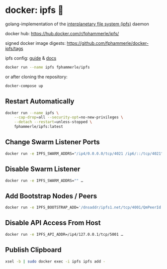 # docker: ipfs 🐳

golang-implementation of the [interplanetary file system (ipfs)](https://ipfs.io/) daemon

docker hub: https://hub.docker.com/r/fphammerle/ipfs/

signed docker image digests: https://github.com/fphammerle/docker-ipfs/tags

ipfs config:
[guide](https://docs.ipfs.io/guides/examples/config/) &
[docs](https://github.com/ipfs/go-ipfs/blob/master/docs/config.md)

```sh
docker run --name ipfs fphammerle/ipfs
```

or after cloning the repository:

```sh
docker-compose up
```

## Restart Automatically

```sh
docker run --name ipfs \
    --cap-drop=all --security-opt=no-new-privileges \
    --detach --restart=unless-stopped \
    fphammerle/ipfs:latest
```

## Change Swarm Listener Ports

```sh
docker run -e IPFS_SWARM_ADDRS="/ip4/0.0.0.0/tcp/4021 /ip6/::/tcp/4021" …
```

## Disable Swarm Listener

```sh
docker run -e IPFS_SWARM_ADDRS="" …
```

## Add Bootstrap Nodes / Peers

```sh
docker run -e IPFS_BOOTSTRAP_ADD='/dnsaddr/ipfs1.net/tcp/4001/QmPeerId /dnsaddr/ipfs2.net/tcp/4001/QmPeerId' …
```

## Disable API Access From Host

```sh
docker run -e IPFS_API_ADDR=/ip4/127.0.0.1/tcp/5001 …
```

## Publish Clipboard

```sh
xsel -b | sudo docker exec -i ipfs ipfs add -
```
